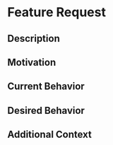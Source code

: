 # Feature Request

## Description

[//]: # (Provide a clear and concise description of the feature you would like to request.)

## Motivation

[//]: # (Explain why this feature would be beneficial and how it would improve the project.)

## Current Behavior

[//]: # (Describe the current behavior or limitations related to this feature, if applicable.)

## Desired Behavior

[//]: # (Outline the desired behavior or functionality you envision for this feature.)

## Additional Context

[//]: # (Add any additional context, screenshots, or examples to support your feature request.)
